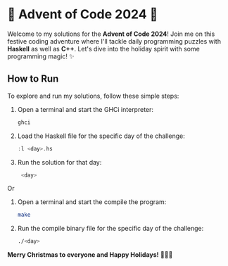 # 🎄 Advent of Code 2024 🎄  
Welcome to my solutions for the **Advent of Code 2024**! Join me on this festive coding adventure where I'll tackle daily programming puzzles with **Haskell** as well as **C++**. Let's dive into the holiday spirit with some programming magic! ✨  

## How to Run  
To explore and run my solutions, follow these simple steps:  

1. Open a terminal and start the GHCi interpreter:  
   ```bash  
   ghci  
   ```
2. Load the Haskell file for the specific day of the challenge:
    ```haskell
    :l <day>.hs  
    ```
3. Run the solution for that day:
   ```haskell
    <day>
    ```

Or

1. Open a terminal and start the compile the program:  
   ```bash  
   make
   ```

2. Run the compile binary file for the specific day of the challenge:
    ```bash
    ./<day>  
    ```
**Merry Christmas to everyone and Happy Holidays!** 🌟🎅🎁  